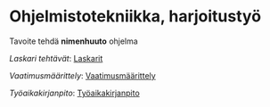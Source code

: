 # Ohjelmistotekniikka, harjoitustyö

Tavoite tehdä **nimenhuuto** ohjelma

*Laskari tehtävät*: [Laskarit](https://github.com/Rasper-ux/ot-harjoitustyo/tree/main/laskarit)

*Vaatimusmäärittely*: [Vaatimusmäärittely](https://github.com/Rasper-ux/ot-harjoitustyo/blob/main/nimenhuuto-app/dokumentaatio/vaatimusmaarittely.md)

*Työaikakirjanpito*: [Työaikakirjanpito](https://github.com/Rasper-ux/ot-harjoitustyo/blob/main/nimenhuuto-app/dokumentaatio/tuntikirjanpito.md)
